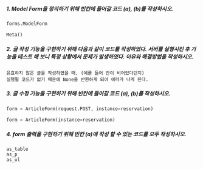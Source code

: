 ##### 1. Model Form을 정의하기 위해 빈칸에 들어갈 코드 (a), (b)를 작성하시오.

```python
forms.ModelForm

Meta()
```



##### 2. 글 작성 기능을 구현하기 위해 다음과 같이 코드를 작성하였다. 서버를 실행시킨 후 기능을 테스트 해	보니 특정 상황에서 문제가 발생하였다. 이유와 해결방법을 작성하시오.

```
유효하지 않은 글을 작성하였을 때, (예를 들어 칸이 비어있다던지)
실행될 코드가 없기 때문에 None을 반환하게 되어 에러가 나게 된다.
```



##### 3. 글 수정 기능을 구현하기 위해 빈칸에 들어갈 코드 (a), (b)를 작성하시오.

```python
form = ArticleForm(request.POST, instance=reservation)

form = ArticleForm(instance=reservation)
```



##### 4. form 출력을 구현하기 위해 빈칸 (a)에 작성 할 수 있는 코드를 모두 작성하시오.

```
as_table
as_p
as_ul
```

